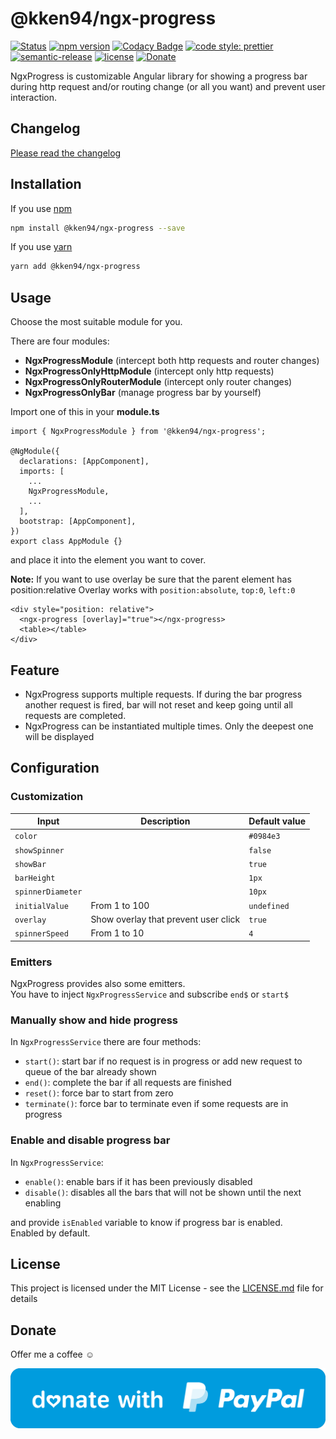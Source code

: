 # @kken94/ngx-progress
[![Status](https://travis-ci.org/kKen94/ngx-progress.svg?branch=master)](https://travis-ci.org/kKen94/ngx-progress)
[![npm version](https://img.shields.io/npm/v/@kken94/ngx-progress.svg?style=flat)](https://www.npmjs.com/package/@kken94/ngx-progress "View this project on npm")
[![Codacy Badge](https://api.codacy.com/project/badge/Grade/fbe1a29dad2448c8a1dfd9661eea7d79)](https://www.codacy.com/manual/kKen94/ngx-progress?utm_source=github.com&amp;utm_medium=referral&amp;utm_content=kKen94/ngx-progress&amp;utm_campaign=Badge_Grade)
[![code style: prettier](https://img.shields.io/badge/code_style-prettier-ff69b4.svg?style=flat)](https://github.com/prettier/prettier)
[![semantic-release](https://img.shields.io/badge/%20%20%F0%9F%93%A6%F0%9F%9A%80-semantic--release-e10079.svg)](https://github.com/semantic-release/semantic-release)
[![license](https://img.shields.io/github/license/kKen94/ngx-progress)](http://opensource.org/licenses/MIT)
[![Donate](https://img.shields.io/badge/Donate-PayPal-blue.svg)](paypal.me/nicolataddei)

NgxProgress is customizable Angular library for showing a progress bar during http request and/or routing change (or all you want) and prevent user interaction.

## Changelog

[Please read the changelog](CHANGELOG.md)

## Installation

If you use [npm](https://www.npmjs.com/package/npm)

```bash
npm install @kken94/ngx-progress --save
```

If you use [yarn](https://yarnpkg.com/)

```bash
yarn add @kken94/ngx-progress
```

## Usage

Choose the most suitable module for you.  

There are four modules:  
- **NgxProgressModule** (intercept both http requests and router changes)  
- **NgxProgressOnlyHttpModule** (intercept only http requests)  
- **NgxProgressOnlyRouterModule** (intercept only router changes)  
- **NgxProgressOnlyBar** (manage progress bar by yourself)  

Import one of this in your **module.ts**

```
import { NgxProgressModule } from '@kken94/ngx-progress';

@NgModule({
  declarations: [AppComponent],
  imports: [
    ...
    NgxProgressModule,
    ...
  ],
  bootstrap: [AppComponent],
})
export class AppModule {}
```
and place it into the element you want to cover.  

**Note:** If you want to use overlay be sure that the parent element has position:relative
Overlay works with ```position:absolute```, ```top:0```, ```left:0```
```
<div style="position: relative">
  <ngx-progress [overlay]="true"></ngx-progress>
  <table></table>
</div>
```

## Feature

- NgxProgress supports multiple requests. If during the bar progress another request is fired, bar will not reset and keep going until all requests are completed.  
- NgxProgress can be instantiated multiple times. Only the deepest one will be displayed

## Configuration

### Customization

| Input                  | Description        | Default value   |
| ---------------------- | ------------------ | --------------- |
| ```color```         |                    | ```#0984e3```   |
| ```showSpinner```      |                    | ```false```     |
| ```showBar```          |                    | ```true```      |
| ```barHeight```        |                    | ```1px```       |
| ```spinnerDiameter```  |                    | ```10px```      |
| ```initialValue```     | From 1 to 100      | ```undefined``` |
| ```overlay```          | Show overlay that prevent user click | ```true```      |
| ```spinnerSpeed```     | From 1 to 10       | ```4```         |


### Emitters  

NgxProgress provides also some emitters.  
You have to inject ```NgxProgressService``` and subscribe ```end$``` or ```start$```

### Manually show and hide progress

In ```NgxProgressService``` there are four methods:  
- ```start()```: start bar if no request is in progress or add new request to queue of the bar already shown
- ```end()```: complete the bar if all requests are finished
- ```reset()```: force bar to start from zero
- ```terminate()```: force bar to terminate even if some requests are in progress

### Enable and disable progress bar

In ```NgxProgressService```:  
- ```enable()```: enable bars if it has been previously disabled 
- ```disable()```: disables all the bars that will not be shown until the next enabling 

and provide ```isEnabled``` variable to know if progress bar is enabled.  
Enabled by default.

## License

This project is licensed under the MIT License - see the [LICENSE.md](LICENSE.md) file for details

## Donate

Offer me a coffee ☺

![donate](blue.png)
